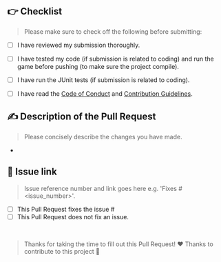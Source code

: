 ## 👉 Checklist

> Please make sure to check off the following before submitting:

- [ ] I have reviewed my submission thoroughly.
- [ ] I have tested my code (if submission is related to coding) and run the game before pushing (to make sure the project compile).
- [ ] I have run the JUnit tests (if submission is related to coding).
- [ ] I have read the [Code of Conduct](https://github.com/dylan-power/dinosaur-exploder/blob/main/CODE_OF_CONDUCT.md) and [Contribution Guidelines](https://github.com/dylan-power/dinosaur-exploder/blob/main/CONTRIBUTING.md).


## ✍ Description of the Pull Request

> Please concisely describe the changes you have made. 

- 

## 🔗 Issue link

> Issue reference number and link goes here e.g. 'Fixes #<issue_number>'.

- [ ] This Pull Request fixes the issue #
- [ ] This Pull Request does not fix an issue. 

<br>

> Thanks for taking the time to fill out this Pull Request! ❤️ Thanks to contribute to this project 🦖

